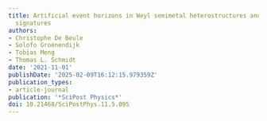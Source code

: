 ```yaml
---
title: Artificial event horizons in Weyl semimetal heterostructures and their  non-equilibrium
  signatures
authors:
- Christophe De Beule
- Solofo Groenendijk
- Tobias Meng
- Thomas L. Schmidt
date: '2021-11-01'
publishDate: '2025-02-09T16:12:15.979359Z'
publication_types:
- article-journal
publication: '*SciPost Physics*'
doi: 10.21468/SciPostPhys.11.5.095
---
```

